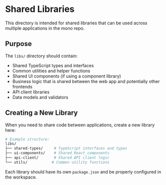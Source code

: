 # Shared Libraries

This directory is intended for shared libraries that can be used across multiple applications in the mono repo.

## Purpose

The `libs/` directory should contain:
- Shared TypeScript types and interfaces
- Common utilities and helper functions
- Shared UI components (if using a component library)
- Business logic that is shared between the web app and potentially other frontends
- API client libraries
- Data models and validators

## Creating a New Library

When you need to share code between applications, create a new library here:

```bash
# Example structure:
libs/
├── shared-types/     # TypeScript interfaces and types
├── ui-components/    # Shared React components
├── api-client/       # Shared API client logic
└── utils/           # Common utility functions
```

Each library should have its own `package.json` and be properly configured in the workspace.